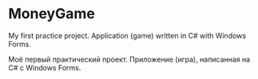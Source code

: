 # MoneyGame
My first practice project. Application (game) written in C# with Windows Forms.

Моё первый практический проект. Приложение (игра), написанная на C# с Windows Forms.
